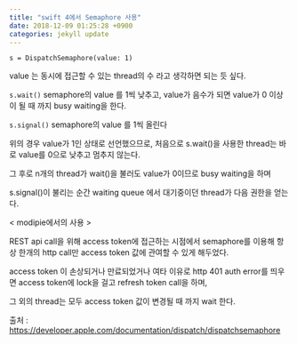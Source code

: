 ```yaml
---
title: "swift 4에서 Semaphore 사용"
date: 2018-12-09 01:25:28 +0900
categories: jekyll update
---
```



```
s = DispatchSemaphore(value: 1)
```

value 는 동시에 접근할 수 있는 thread의 수 라고 생각하면 되는 듯 싶다.

```s.wait()```
  semaphore의 value 를 1씩 낮추고, value가 음수가 되면 value가 0 이상이 될 때 까지 busy waiting을 한다.
  
```s.signal()```
  semaphore의 value 를 1씩 올린다
  
위의 경우 value가 1인 상태로 선언했으므로, 처음으로 s.wait()을 사용한 thread는 바로 value를 0으로 낮추고 멈추지 않는다.

그 후로 n개의 thread가 wait()을 불러도 value가 0이므로 busy waiting을 하며

s.signal()이 불리는 순간 waiting queue 에서 대기중이던 thread가 다음 권한을 얻는다.



< modipie에서의 사용 >

REST api call을 위해 access token에 접근하는 시점에서 semaphore를 이용해 항상 한개의 http call만 access token 값에 관여할 수 있게 해두었다.

access token 이 손상되거나 만료되었거나 여타 이유로 http 401 auth error를 띄우면 access token에 lock을 걸고 refresh token call을 하며,

그 외의 thread는 모두 access token 값이 변경될 때 까지 wait 한다.


출처 : https://developer.apple.com/documentation/dispatch/dispatchsemaphore
